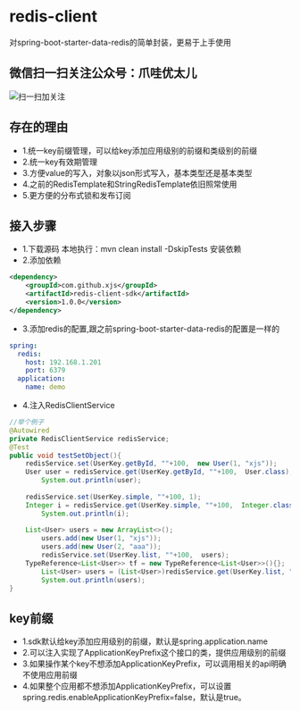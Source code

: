 # redis-client
对spring-boot-starter-data-redis的简单封装，更易于上手使用

## 微信扫一扫关注公众号：爪哇优太儿
![扫一扫加关注](https://img-blog.csdnimg.cn/20190524100820287.jpg?x-oss-process=image/watermark,type_ZmFuZ3poZW5naGVpdGk,shadow_10,text_aHR0cHM6Ly9ibG9nLmNzZG4ubmV0L2dvbGRlbmZpc2gxOTE5,size_16,color_FFFFFF,t_7)

## 存在的理由
- 1.统一key前缀管理，可以给key添加应用级别的前缀和类级别的前缀
- 2.统一key有效期管理
- 3.方便value的写入，对象以json形式写入，基本类型还是基本类型
- 4.之前的RedisTemplate和StringRedisTemplate依旧照常使用
- 5.更方便的分布式锁和发布订阅

## 接入步骤
- 1.下载源码
本地执行：mvn clean install -DskipTests 安装依赖
- 2.添加依赖
```xml
<dependency>
	<groupId>com.github.xjs</groupId>
	<artifactId>redis-client-sdk</artifactId>
	<version>1.0.0</version>
</dependency>
```

- 3.添加redis的配置,跟之前spring-boot-starter-data-redis的配置是一样的
```yml
spring:
  redis:
    host: 192.168.1.201
    port: 6379
  application:
    name: demo
```

- 4.注入RedisClientService
```java
//举个例子
@Autowired
private RedisClientService redisService;
@Test
public void testSetObject(){
	redisService.set(UserKey.getById, ""+100,  new User(1, "xjs"));
	User user = redisService.get(UserKey.getById, ""+100,  User.class);
        System.out.println(user);
	
	redisService.set(UserKey.simple, ""+100, 1);
	Integer i = redisService.get(UserKey.simple, ""+100,  Integer.class);
        System.out.println(i);
	
	List<User> users = new ArrayList<>();
        users.add(new User(1, "xjs"));
        users.add(new User(2, "aaa"));
        redisService.set(UserKey.list, ""+100,  users);
	TypeReference<List<User>> tf = new TypeReference<List<User>>(){};
        List<User> users = (List<User>)redisService.get(UserKey.list, ""+100, tf.getClass());
        System.out.println(users);
}
```

## key前缀
- 1.sdk默认给key添加应用级别的前缀，默认是spring.application.name
- 2.可以注入实现了ApplicationKeyPrefix这个接口的类，提供应用级别的前缀
- 3.如果操作某个key不想添加ApplicationKeyPrefix，可以调用相关的api明确不使用应用前缀
- 4.如果整个应用都不想添加ApplicationKeyPrefix，可以设置spring.redis.enableApplicationKeyPrefix=false，默认是true。

